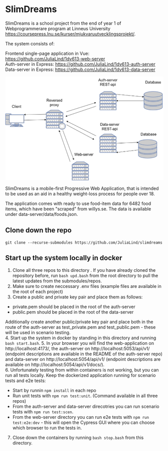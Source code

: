 # SlimDreams

SlimDreams is a school project from the end of year 1 of Webprogrammerare program at Linneus University https://coursepress.lnu.se/kurser/mjukvaruutvecklingsprojekt/.  


The system consists of:  
  
Frontend single-page application in Vue: https://github.com/JuliaLind/1dv613-web-server  
Auth-server in Express: https://github.com/JuliaLind/1dv613-auth-server  
Data-server in Express: https://github.com/JuliaLind/1dv613-data-server  

![High-level diagram of the system](./.readme/system.drawio.png)  

SlimDreams is a mobile-first Progressive Web Application, that is intended to be used as an aid in a healthy weight-loss process for people over 18.  

The application comes with ready to use food-item data for 6482 food items, which have been "scraped" from willys.se. The data is available under data-server/data/foods.json.  

## Clone down the repo
```git clone --recurse-submodules https://github.com/JuliaLind/slimdreams```

## Start up the system locally in docker

1. Clone all three repos to this directory . If you have already cloned the repository before, run ```bash upd.bash``` from the root directory to pull the latest updates from the submodules/repos.   
2. Make sure to create neccessary .env files (example files are available in the root of each project)  
3. Create a public and private key pair and place them as follows:  
- private.pem should be placed in the root of the auth-server  
- public.pem should be placed in the root of the data-server  

Additionally create another public/private key pair and place both in the route of the auth-server as test_private.pem and test_public.pem - these will be used in scenario testing.  
4. Start up the system in docker by standing in this directory and running ```bash start.bash```.
5. In your browser you will find the web-application on http://localhost:4173/, the auth-server on http://localhost:5053/api/v1/ (endpoint descriptions are available in the README of the auth-server repo) and data-server on http://localhost:5054/api/v1/ (endpoint descriptions are available on http://localhost:5054/api/v1/docs/).  
6. Unfortunately testing from within containers is not working, but you can run all tests locally. Keep the dockerized application running for scenario tests and e2e tests:  
- Start by runnin ```npm install``` in each repo  
- Run unit tests with ```npm run test:unit```. (Command available in all three repos)  
- From the auth-server and data-server direcotries you can run scenario tests with ```npm run test:scen```.  
- From the web-server directory you can run e2e tests with ```npm run test:e2e:dev``` - this will open the Cypress GUI where you can choose which browser to run the tests in.  
7. Close down the containers by running ```bash stop.bash``` from this directory.  